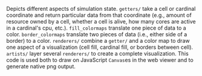 Depicts different aspects of simulation state.
`getters/` take a cell or cardinal coordinate and return particular data from that coordinate (e.g., amount of resource owned by a cell, whether a cell is alive, how many cores are active in a cardinal's cpu, etc.).
`fill_colormaps` translate one piece of data to a color.
`border_colormaps` translate two pieces of data (i.e., either side of a border) to a color.
`renderers/` combine a `getter/` and a color map to draw one aspect of a visualization (cell fill, cardinal fill, or borders between cell).
`artists/` layer several `renderers/` to create a complete visualization.
This code is used both to draw on JavaScript `Canvas`es in the web viewer and to generate native png output.

